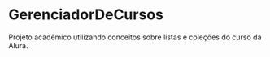 # GerenciadorDeCursos
Projeto acadêmico utilizando conceitos sobre listas e coleções do curso da Alura.

